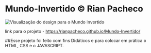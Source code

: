 # Mundo-Invertido &copy; Rian Pacheco

![Visualização do design para o Mundo Invertido](https://media-exp1.licdn.com/dms/image/C4D22AQEhHMSxwrM7ZQ/feedshare-shrink_2048_1536/0/1661891973085?e=2147483647&v=beta&t=rEYSaF2VNDST0qSb9JG2pGpqfxJ1GBmGdZFd1YLap4g)

link para o projeto - https://rianpacheco.github.io/Mundo-Invertido/

##Esse projeto foi feito com fins Didáticos e para colocar em prática o HTML, CSS e o JAVASCRIPT.
